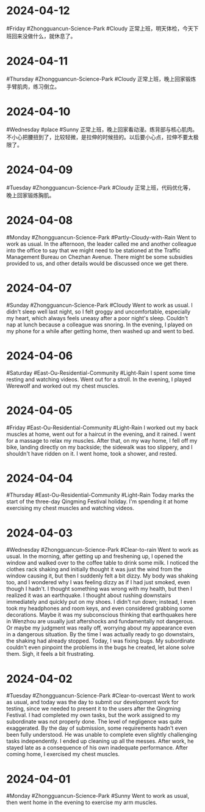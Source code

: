 # 2024-04-12
#Friday #Zhongguancun-Science-Park  #Cloudy 
正常上班，明天体检，今天下班回来没做什么，就休息了。

# 2024-04-11
#Thursday  #Zhongguancun-Science-Park  #Cloudy 
正常上班，晚上回家锻炼手臂肌肉，练习倒立。

# 2024-04-10
#Wednesday #place #Sunny 
正常上班，晚上回家看动漫。练背部与核心肌肉。不小心把腰扭到了，比较轻微，是拉伸的时候扭的。以后要小心点，拉伸不要太极限了。

# 2024-04-09
#Tuesday  #Zhongguancun-Science-Park  #Cloudy 
正常上班，代码优化等，晚上回家锻炼胸肌。

# 2024-04-08
#Monday #Zhongguancun-Science-Park  #Partly-Cloudy-with-Rain 
Went to work as usual. In the afternoon, the leader called me and another colleague into the office to say that we might need to be stationed at the Traffic Management Bureau on Chezhan Avenue. There might be some subsidies provided to us, and other details would be discussed once we get there.

# 2024-04-07
#Sunday  #Zhongguancun-Science-Park  #Cloudy 
Went to work as usual. I didn't sleep well last night, so I felt groggy and uncomfortable, especially my heart, which always feels uneasy after a poor night's sleep. Couldn't nap at lunch because a colleague was snoring. In the evening, I played on my phone for a while after getting home, then washed up and went to bed.

# 2024-04-06
#Saturday #East-Ou-Residential-Community  #Light-Rain 
I spent some time resting and watching videos. Went out for a stroll. In the evening, I played Werewolf and worked out my chest muscles.

# 2024-04-05
#Friday  #East-Ou-Residential-Community  #Light-Rain 
I worked out my back muscles at home, went out for a haircut in the evening, and it rained. I went for a massage to relax my muscles. After that, on my way home, I fell off my bike, landing directly on my backside; the sidewalk was too slippery, and I shouldn't have ridden on it. I went home, took a shower, and rested.

# 2024-04-04
#Thursday  #East-Ou-Residential-Community  #Light-Rain 
Today marks the start of the three-day Qingming Festival holiday. I'm spending it at home exercising my chest muscles and watching videos.


# 2024-04-03
#Wednesday #Zhongguancun-Science-Park  #Clear-to-rain
Went to work as usual. In the morning, after getting up and freshening up, I opened the window and walked over to the coffee table to drink some milk. I noticed the clothes rack shaking and initially thought it was just the wind from the window causing it, but then I suddenly felt a bit dizzy. My body was shaking too, and I wondered why I was feeling dizzy as if I had just smoked, even though I hadn't. I thought something was wrong with my health, but then I realized it was an earthquake. I thought about rushing downstairs immediately and quickly put on my shoes. I didn't run down; instead, I even took my headphones and room keys, and even considered grabbing some decorations. Maybe it was my subconscious thinking that earthquakes here in Wenzhou are usually just aftershocks and fundamentally not dangerous. Or maybe my judgment was really off, worrying about my appearance even in a dangerous situation. By the time I was actually ready to go downstairs, the shaking had already stopped. Today, I was fixing bugs. My subordinate couldn't even pinpoint the problems in the bugs he created, let alone solve them. Sigh, it feels a bit frustrating.

# 2024-04-02
#Tuesday #Zhongguancun-Science-Park  #Clear-to-overcast
Went to work as usual, and today was the day to submit our development work for testing, since we needed to present it to the users after the Qingming Festival. I had completed my own tasks, but the work assigned to my subordinate was not properly done. The level of negligence was quite exaggerated. By the day of submission, some requirements hadn't even been fully understood. He was unable to complete even slightly challenging tasks independently. I ended up cleaning up all the messes. After work, he stayed late as a consequence of his own inadequate performance. After coming home, I exercised my chest muscles.

# 2024-04-01
#Monday  #Zhongguancun-Science-Park  #Sunny 
Went to work as usual, then went home in the evening to exercise my arm muscles.